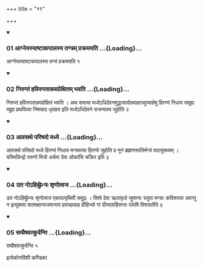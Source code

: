 +++
title = "१९"

+++

<div class="js_include" includetitle="true" newlevelforh1="3" unfilled="" url="/vedAH_yajuH/taittirIyam/sUtram/ApastambaH/shrautam/vishvAsa-prastutiH/05/19/01_AgneyasyAShTAkapAlasya_tantram_prakramayati.md">
<details open><summary><h3>01 आग्नेयस्याष्टाकपालस्य तन्त्रम् प्रक्रमयति ...{Loading}...</h3></summary>

आग्नेयस्याष्टाकपालस्य तन्त्रं प्रक्रमयति १
</details>
</div>


<div class="js_include" includetitle="true" newlevelforh1="3" unfilled="" url="/vedAH_yajuH/taittirIyam/sUtram/ApastambaH/shrautam/vishvAsa-prastutiH/05/19/02_niruptaM_havirupasannamaproxitam_bhavati.md">
<details open><summary><h3>02 निरुप्तं हविरुपसन्नमप्रोक्षितम् भवति ...{Loading}...</h3></summary>

निरुप्तं हविरुपसन्नमप्रोक्षितं भवति । अथ सभाया मध्येऽधिदेवनमुद्धत्यावोक्ष्याक्षान्न्युप्याक्षेषु हिरण्यं निधाय समूह्य व्यूह्य प्रथयित्वा निषसाद धृतव्रत इति मध्येऽधिदेवने राजन्यस्य जुहोति २
</details>
</div>


<div class="js_include" includetitle="true" newlevelforh1="3" unfilled="" url="/vedAH_yajuH/taittirIyam/sUtram/ApastambaH/shrautam/vishvAsa-prastutiH/05/19/03_Avasathe_pariShado_madhye.md">
<details open><summary><h3>03 आवसथे परिषदो मध्ये ...{Loading}...</h3></summary>

आवसथे परिषदो मध्ये हिरण्यं निधाय मन्त्रवत्या हिरण्ये जुहोति प्र नूनं ब्रह्मणस्पतिर्मन्त्रं वदत्युक्थ्यम् । यस्मिन्निन्द्रो वरुणो मित्रो अर्यमा देवा ओकांसि चक्रिर इति ३
</details>
</div>


<div class="js_include" includetitle="true" newlevelforh1="3" unfilled="" url="/vedAH_yajuH/taittirIyam/sUtram/ApastambaH/shrautam/vishvAsa-prastutiH/05/19/04_uta_no-hirbuyaH_shRNotvaja.md">
<details open><summary><h3>04 उत नोऽहिर्बुÞयः शृणोत्वज ...{Loading}...</h3></summary>

उत नोऽहिर्बुÞयः शृणोत्वज एकपात्पृथिवी समुद्रः । विश्वे देवा ऋतावृधो न्हुवानाः स्तुता मन्त्राः कविशस्ता अवन्तु न इत्युक्त्वा शतमक्षान्यजमानाय प्रयच्छन्नाह व्रीहिभ्यो गां दीव्यताहिंसन्तः परूंषि विशसतेति ४
</details>
</div>


<div class="js_include" includetitle="true" newlevelforh1="3" unfilled="" url="/vedAH_yajuH/taittirIyam/sUtram/ApastambaH/shrautam/vishvAsa-prastutiH/05/19/05_sampraiShavatkurvanti.md">
<details open><summary><h3>05 सम्प्रैषवत्कुर्वन्ति ...{Loading}...</h3></summary>

सम्प्रैषवत्कुर्वन्ति ५
</details>
</div>



  
इत्येकोनविंशी कण्डिका 
